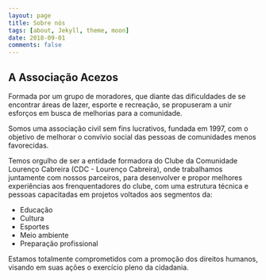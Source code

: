 ```yaml
---
layout: page
title: Sobre nós
tags: [about, Jekyll, theme, moon]
date: 2018-09-01
comments: false
---
```


## A Associação Acezos

Formada por um grupo de moradores, que diante das dificuldades de se encontrar áreas de lazer, esporte e recreação, se propuseram a unir esforços em busca de melhorias para a comunidade.

Somos uma associação civil sem fins lucrativos, fundada em 1997, com o objetivo de melhorar o convívio social das pessoas de comunidades menos favorecidas.

Temos orgulho de ser a entidade formadora do Clube da Comunidade Lourenço Cabreira (CDC - Lourenço Cabreira), onde trabalhamos juntamente com nossos parceiros, para desenvolver e propor melhores experiências aos frenquentadores do clube, com uma estrutura técnica e pessoas capacitadas em projetos voltados aos segmentos da:

* Educação
* Cultura
* Esportes
* Meio ambiente
* Preparação profissional

Estamos totalmente comprometidos com a promoção dos direitos humanos, visando em suas ações o exercício pleno da cidadania.
